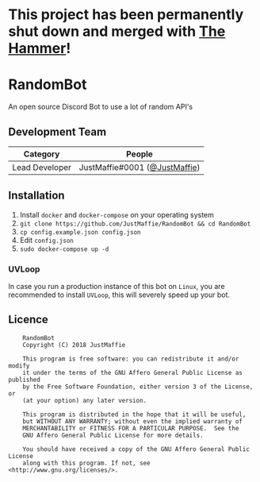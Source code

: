 # This project has been permanently shut down and merged with [The Hammer](https://github.com/JustMaffie/TheHammer)!

# RandomBot
An open source Discord Bot to use a lot of random API's

## Development Team
Category            | People
------------------- | --------------------------
Lead Developer      | JustMaffie#0001 ([@JustMaffie](https://github.com/JustMaffie))

## Installation
1. Install `docker` and `docker-compose` on your operating system
1. `git clone https://github.com/JustMaffie/RandomBot && cd RandomBot`
1. `cp config.example.json config.json`
1. Edit `config.json`
1. `sudo docker-compose up -d`

### UVLoop
In case you run a production instance of this bot on `Linux`, you are recommended to install `UVLoop`, this will severely speed up your bot.

## Licence

```
    RandomBot
    Copyright (C) 2018 JustMaffie

    This program is free software: you can redistribute it and/or modify
    it under the terms of the GNU Affero General Public License as published
    by the Free Software Foundation, either version 3 of the License, or
    (at your option) any later version.

    This program is distributed in the hope that it will be useful,
    but WITHOUT ANY WARRANTY; without even the implied warranty of
    MERCHANTABILITY or FITNESS FOR A PARTICULAR PURPOSE.  See the
    GNU Affero General Public License for more details.

    You should have received a copy of the GNU Affero General Public License
    along with this program. If not, see <http://www.gnu.org/licenses/>.
```
